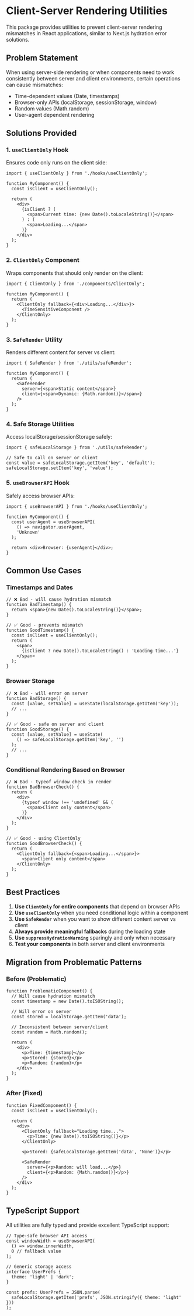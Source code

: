 # Client-Server Rendering Utilities

This package provides utilities to prevent client-server rendering mismatches in React applications, similar to Next.js hydration error solutions.

## Problem Statement

When using server-side rendering or when components need to work consistently between server and client environments, certain operations can cause mismatches:

- Time-dependent values (Date, timestamps)
- Browser-only APIs (localStorage, sessionStorage, window)
- Random values (Math.random)
- User-agent dependent rendering

## Solutions Provided

### 1. `useClientOnly` Hook

Ensures code only runs on the client side:

```tsx
import { useClientOnly } from './hooks/useClientOnly';

function MyComponent() {
  const isClient = useClientOnly();
  
  return (
    <div>
      {isClient ? (
        <span>Current time: {new Date().toLocaleString()}</span>
      ) : (
        <span>Loading...</span>
      )}
    </div>
  );
}
```

### 2. `ClientOnly` Component

Wraps components that should only render on the client:

```tsx
import { ClientOnly } from './components/ClientOnly';

function MyComponent() {
  return (
    <ClientOnly fallback={<div>Loading...</div>}>
      <TimeSensitiveComponent />
    </ClientOnly>
  );
}
```

### 3. `SafeRender` Utility

Renders different content for server vs client:

```tsx
import { SafeRender } from './utils/safeRender';

function MyComponent() {
  return (
    <SafeRender
      server={<span>Static content</span>}
      client={<span>Dynamic: {Math.random()}</span>}
    />
  );
}
```

### 4. Safe Storage Utilities

Access localStorage/sessionStorage safely:

```tsx
import { safeLocalStorage } from './utils/safeRender';

// Safe to call on server or client
const value = safeLocalStorage.getItem('key', 'default');
safeLocalStorage.setItem('key', 'value');
```

### 5. `useBrowserAPI` Hook

Safely access browser APIs:

```tsx
import { useBrowserAPI } from './hooks/useClientOnly';

function MyComponent() {
  const userAgent = useBrowserAPI(
    () => navigator.userAgent,
    'Unknown'
  );
  
  return <div>Browser: {userAgent}</div>;
}
```

## Common Use Cases

### Timestamps and Dates

```tsx
// ❌ Bad - will cause hydration mismatch
function BadTimestamp() {
  return <span>{new Date().toLocaleString()}</span>;
}

// ✅ Good - prevents mismatch
function GoodTimestamp() {
  const isClient = useClientOnly();
  return (
    <span>
      {isClient ? new Date().toLocaleString() : 'Loading time...'}
    </span>
  );
}
```

### Browser Storage

```tsx
// ❌ Bad - will error on server
function BadStorage() {
  const [value, setValue] = useState(localStorage.getItem('key'));
  // ...
}

// ✅ Good - safe on server and client
function GoodStorage() {
  const [value, setValue] = useState(
    () => safeLocalStorage.getItem('key', '')
  );
  // ...
}
```

### Conditional Rendering Based on Browser

```tsx
// ❌ Bad - typeof window check in render
function BadBrowserCheck() {
  return (
    <div>
      {typeof window !== 'undefined' && (
        <span>Client only content</span>
      )}
    </div>
  );
}

// ✅ Good - using ClientOnly
function GoodBrowserCheck() {
  return (
    <ClientOnly fallback={<span>Loading...</span>}>
      <span>Client only content</span>
    </ClientOnly>
  );
}
```

## Best Practices

1. **Use `ClientOnly` for entire components** that depend on browser APIs
2. **Use `useClientOnly`** when you need conditional logic within a component
3. **Use `SafeRender`** when you want to show different content server vs client
4. **Always provide meaningful fallbacks** during the loading state
5. **Use `suppressHydrationWarning`** sparingly and only when necessary
6. **Test your components** in both server and client environments

## Migration from Problematic Patterns

### Before (Problematic)
```tsx
function ProblematicComponent() {
  // Will cause hydration mismatch
  const timestamp = new Date().toISOString();
  
  // Will error on server
  const stored = localStorage.getItem('data');
  
  // Inconsistent between server/client
  const random = Math.random();
  
  return (
    <div>
      <p>Time: {timestamp}</p>
      <p>Stored: {stored}</p>
      <p>Random: {random}</p>
    </div>
  );
}
```

### After (Fixed)
```tsx
function FixedComponent() {
  const isClient = useClientOnly();
  
  return (
    <div>
      <ClientOnly fallback="Loading time...">
        <p>Time: {new Date().toISOString()}</p>
      </ClientOnly>
      
      <p>Stored: {safeLocalStorage.getItem('data', 'None')}</p>
      
      <SafeRender
        server={<p>Random: will load...</p>}
        client={<p>Random: {Math.random()}</p>}
      />
    </div>
  );
}
```

## TypeScript Support

All utilities are fully typed and provide excellent TypeScript support:

```tsx
// Type-safe browser API access
const windowWidth = useBrowserAPI(
  () => window.innerWidth,
  0 // fallback value
);

// Generic storage access
interface UserPrefs {
  theme: 'light' | 'dark';
}

const prefs: UserPrefs = JSON.parse(
  safeLocalStorage.getItem('prefs', JSON.stringify({ theme: 'light' }))
);
```

